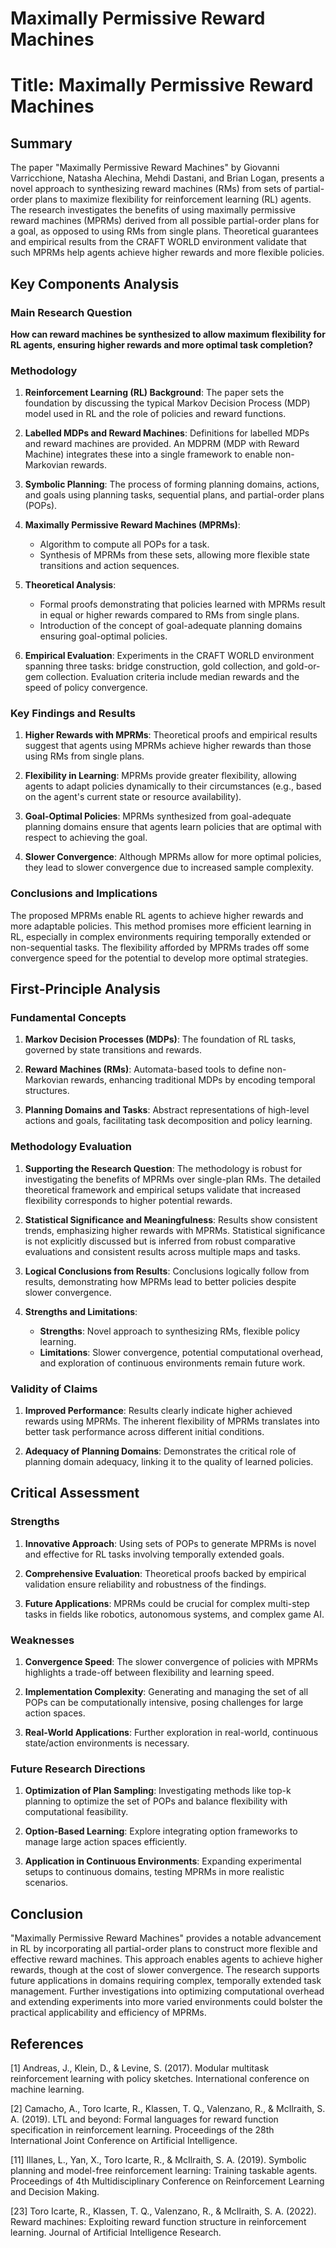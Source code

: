 # Maximally Permissive Reward Machines

# Title: Maximally Permissive Reward Machines

## Summary
The paper "Maximally Permissive Reward Machines" by Giovanni Varricchione, Natasha Alechina, Mehdi Dastani, and Brian Logan, presents a novel approach to synthesizing reward machines (RMs) from sets of partial-order plans to maximize flexibility for reinforcement learning (RL) agents. The research investigates the benefits of using maximally permissive reward machines (MPRMs) derived from all possible partial-order plans for a goal, as opposed to using RMs from single plans. Theoretical guarantees and empirical results from the CRAFT WORLD environment validate that such MPRMs help agents achieve higher rewards and more flexible policies.

## Key Components Analysis

### Main Research Question
**How can reward machines be synthesized to allow maximum flexibility for RL agents, ensuring higher rewards and more optimal task completion?**

### Methodology

1. **Reinforcement Learning (RL) Background**: The paper sets the foundation by discussing the typical Markov Decision Process (MDP) model used in RL and the role of policies and reward functions.
   
2. **Labelled MDPs and Reward Machines**: Definitions for labelled MDPs and reward machines are provided. An MDPRM (MDP with Reward Machine) integrates these into a single framework to enable non-Markovian rewards.
   
3. **Symbolic Planning**: The process of forming planning domains, actions, and goals using planning tasks, sequential plans, and partial-order plans (POPs).
   
4. **Maximally Permissive Reward Machines (MPRMs)**: 
   - Algorithm to compute all POPs for a task.
   - Synthesis of MPRMs from these sets, allowing more flexible state transitions and action sequences.
   
5. **Theoretical Analysis**: 
   - Formal proofs demonstrating that policies learned with MPRMs result in equal or higher rewards compared to RMs from single plans.
   - Introduction of the concept of goal-adequate planning domains ensuring goal-optimal policies.

6. **Empirical Evaluation**: Experiments in the CRAFT WORLD environment spanning three tasks: bridge construction, gold collection, and gold-or-gem collection. Evaluation criteria include median rewards and the speed of policy convergence.

### Key Findings and Results

1. **Higher Rewards with MPRMs**: Theoretical proofs and empirical results suggest that agents using MPRMs achieve higher rewards than those using RMs from single plans.
   
2. **Flexibility in Learning**: MPRMs provide greater flexibility, allowing agents to adapt policies dynamically to their circumstances (e.g., based on the agent's current state or resource availability).

3. **Goal-Optimal Policies**: MPRMs synthesized from goal-adequate planning domains ensure that agents learn policies that are optimal with respect to achieving the goal.

4. **Slower Convergence**: Although MPRMs allow for more optimal policies, they lead to slower convergence due to increased sample complexity.

### Conclusions and Implications

The proposed MPRMs enable RL agents to achieve higher rewards and more adaptable policies. This method promises more efficient learning in RL, especially in complex environments requiring temporally extended or non-sequential tasks. The flexibility afforded by MPRMs trades off some convergence speed for the potential to develop more optimal strategies.

## First-Principle Analysis

### Fundamental Concepts

1. **Markov Decision Processes (MDPs)**: The foundation of RL tasks, governed by state transitions and rewards.
   
2. **Reward Machines (RMs)**: Automata-based tools to define non-Markovian rewards, enhancing traditional MDPs by encoding temporal structures.
   
3. **Planning Domains and Tasks**: Abstract representations of high-level actions and goals, facilitating task decomposition and policy learning.

### Methodology Evaluation

1. **Supporting the Research Question**: The methodology is robust for investigating the benefits of MPRMs over single-plan RMs. The detailed theoretical framework and empirical setups validate that increased flexibility corresponds to higher potential rewards.

2. **Statistical Significance and Meaningfulness**: Results show consistent trends, emphasizing higher rewards with MPRMs. Statistical significance is not explicitly discussed but is inferred from robust comparative evaluations and consistent results across multiple maps and tasks.

3. **Logical Conclusions from Results**: Conclusions logically follow from results, demonstrating how MPRMs lead to better policies despite slower convergence.

4. **Strengths and Limitations**:
   - **Strengths**: Novel approach to synthesizing RMs, flexible policy learning.
   - **Limitations**: Slower convergence, potential computational overhead, and exploration of continuous environments remain future work.

### Validity of Claims

1. **Improved Performance**: Results clearly indicate higher achieved rewards using MPRMs. The inherent flexibility of MPRMs translates into better task performance across different initial conditions.

2. **Adequacy of Planning Domains**: Demonstrates the critical role of planning domain adequacy, linking it to the quality of learned policies.

## Critical Assessment

### Strengths

1. **Innovative Approach**: Using sets of POPs to generate MPRMs is novel and effective for RL tasks involving temporally extended goals.
   
2. **Comprehensive Evaluation**: Theoretical proofs backed by empirical validation ensure reliability and robustness of the findings.

3. **Future Applications**: MPRMs could be crucial for complex multi-step tasks in fields like robotics, autonomous systems, and complex game AI.

### Weaknesses

1. **Convergence Speed**: The slower convergence of policies with MPRMs highlights a trade-off between flexibility and learning speed.
   
2. **Implementation Complexity**: Generating and managing the set of all POPs can be computationally intensive, posing challenges for large action spaces.

3. **Real-World Applications**: Further exploration in real-world, continuous state/action environments is necessary.

### Future Research Directions

1. **Optimization of Plan Sampling**: Investigating methods like top-k planning to optimize the set of POPs and balance flexibility with computational feasibility.

2. **Option-Based Learning**: Explore integrating option frameworks to manage large action spaces efficiently.

3. **Application in Continuous Environments**: Expanding experimental setups to continuous domains, testing MPRMs in more realistic scenarios.

## Conclusion

"Maximally Permissive Reward Machines" provides a notable advancement in RL by incorporating all partial-order plans to construct more flexible and effective reward machines. This approach enables agents to achieve higher rewards, though at the cost of slower convergence. The research supports future applications in domains requiring complex, temporally extended task management. Further investigations into optimizing computational overhead and extending experiments into more varied environments could bolster the practical applicability and efficiency of MPRMs.

## References

[1] Andreas, J., Klein, D., & Levine, S. (2017). Modular multitask reinforcement learning with policy sketches. International conference on machine learning.

[2] Camacho, A., Toro Icarte, R., Klassen, T. Q., Valenzano, R., & McIlraith, S. A. (2019). LTL and beyond: Formal languages for reward function specification in reinforcement learning. Proceedings of the 28th International Joint Conference on Artificial Intelligence.

[11] Illanes, L., Yan, X., Toro Icarte, R., & McIlraith, S. A. (2019). Symbolic planning and model-free reinforcement learning: Training taskable agents. Proceedings of 4th Multidisciplinary Conference on Reinforcement Learning and Decision Making.

[23] Toro Icarte, R., Klassen, T. Q., Valenzano, R., & McIlraith, S. A. (2022). Reward machines: Exploiting reward function structure in reinforcement learning. Journal of Artificial Intelligence Research.